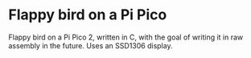 # Flappy bird on a Pi Pico

Flappy bird on a Pi Pico 2, written in C, with the goal of writing it in raw assembly in the future. Uses an SSD1306 display.
